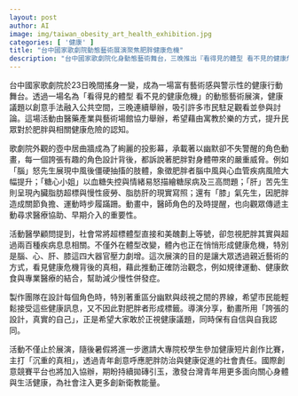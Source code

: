 ```yaml
---
layout: post
author: AI
image: img/taiwan_obesity_art_health_exhibition.jpg
categories: [ '健康' ]
title: "台中國家歌劇院動態藝術展演聚焦肥胖健康危機"
description: "台中國家歌劇院化身動態藝術舞台，三晚推出『看得見的體型 看不見的健康危機』展演，藉由幽默動畫角色揭露肥胖對腦、心、肝、膝等器官帶來的隱形威脅。活動強調正確面對健康、避免標籤，以藝術引導大眾認識肥胖風險，並結合健康短片競賽，鼓勵年輕世代以創意參與公共衛教討論。"
---
```

台中國家歌劇院於23日晚間搖身一變，成為一場富有藝術感與警示性的健康行動舞台。透過一場名為「看得見的體型 看不見的健康危機」的動態藝術展演，健康議題以創意手法融入公共空間，三晚連續舉辦，吸引許多市民駐足觀看並參與討論。這場活動由醫藥產業與藝術場館協力舉辦，希望藉由寓教於樂的方式，提升民眾對於肥胖與相關健康危險的認知。

歌劇院外觀的壺中居曲牆成為了絢麗的投影幕，承載著以幽默卻不失警醒的角色動畫，每一個誇張有趣的角色設計背後，都訴說著肥胖對身體帶來的嚴重威脅。例如「腦」怒先生展現中風後僵硬抽搐的肢體，象徵肥胖者腦中風與心血管疾病風險大幅提升；「糖心小姐」以血糖失控與情緒易怒描繪糖尿病及三高問題；「肝」苦先生則呈現內臟脂肪超標與慢性疲勞、脂肪肝的現實寫照；還有「膝」氣先生，因肥胖造成關節負擔、運動時步履蹣跚。動畫中，醫師角色的及時提醒，也向觀眾傳遞主動尋求醫療協助、早期介入的重要性。

活動醫學顧問提到，社會常將超標體型直接和美醜劃上等號，卻忽視肥胖其實與超過兩百種疾病息息相關。不僅外在體型改變，體內也正在悄悄形成健康危機，特別是腦、心、肝、膝這四大器官壓力劇增。這次展演的目的是讓大眾透過親近藝術的方式，看見健康危機背後的真相，藉此推動正確防治觀念，例如規律運動、健康飲食與專業醫療的結合，幫助減少慢性併發症。

製作團隊在設計每個角色時，特別著重區分幽默與歧視之間的界線，希望市民能輕鬆接受這些健康訊息，又不因此對肥胖者形成標籤。導演分享，動畫所用「誇張的設計，真實的自己」，正是希望大家敢於正視健康議題，同時保有自信與自我認同。

活動不僅止於展演，隨後暑假將進一步邀請大專院校學生參加健康短片創作比賽，主打「沉重的真相」，透過青年創意呼應肥胖防治與健康促進的社會責任。國際創意競賽平台也將加入協辦，期盼持續拋磚引玉，激發台灣青年用更多面向關心身體與生活健康，為社會注入更多創新衛教能量。